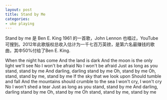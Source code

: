 ```yaml
---
layout: post
title: Stand by Me
categories:
- uke playing
---
```

Stand by me 是 Ben E. King 1961 的一首歌，John Lennon 也唱过，YouTube可搜到。2012年此歌版权总收入估计为一千七百万英镑，是第六名最赚钱的歌曲，其中50%付给了Ben E. King.

When the night has come
And the land is dark
And the moon is the only light we'll see
No I won't be afraid
No I won't be afraid
Just as long as you stand, stand by me
And darling, darling stand by me
Oh, stand by me 
Oh, stand, stand by me, stand by me
If the sky that we look upon
Should tumble and fall
And the mountains should crumble to the sea
I won't cry, I won't cry
No I won't shed a tear
Just as long as you stand, stand by me
And darling, darling stand by me
Oh, stand by me
Oh stand, stand by me, stand by me